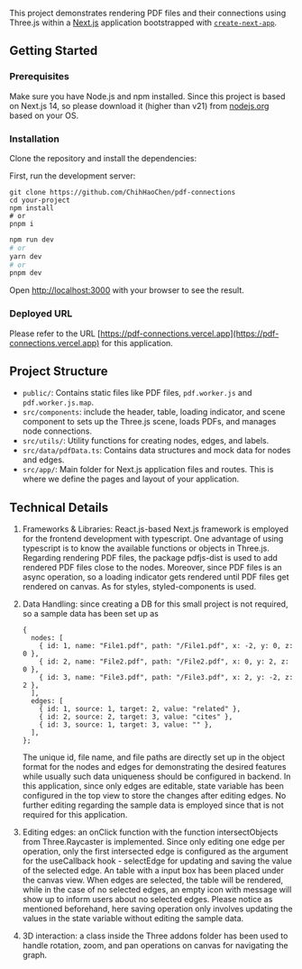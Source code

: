 
This project demonstrates rendering PDF files and their connections using Three.js within a [Next.js](https://nextjs.org/) application bootstrapped with [`create-next-app`](https://github.com/vercel/next.js/tree/canary/packages/create-next-app).

## Getting Started

### Prerequisites

Make sure you have Node.js and npm installed. 
Since this project is based on Next.js 14, so please download it (higher than v21) from [nodejs.org](https://nodejs.org/en/download/package-manager) based on your OS.

### Installation

Clone the repository and install the dependencies:


First, run the development server:
```
git clone https://github.com/ChihHaoChen/pdf-connections
cd your-project
npm install
# or
pnpm i
```

```bash
npm run dev
# or
yarn dev
# or
pnpm dev
```

Open [http://localhost:3000](http://localhost:3000) with your browser to see the result.


### Deployed URL

Please refer to the URL [https://pdf-connections.vercel.app](https://pdf-connections.vercel.app) for this application.


## Project Structure
- `public/`: Contains static files like PDF files, `pdf.worker.js` and `pdf.worker.js.map`.
- `src/components`: include the header, table, loading indicator, and scene component to sets up the Three.js scene, loads PDFs, and manages node connections.
- `src/utils/`: Utility functions for creating nodes, edges, and labels.
- `src/data/pdfData.ts`: Contains data structures and mock data for nodes and edges.
- `src/app/`: Main folder for Next.js application files and routes. This is where we define the pages and layout of your application.

## Technical Details

1. Frameworks & Libraries: React.js-based Next.js framework is employed for the frontend development with typescript. One advantage of using typescript is to know the available functions or objects in Three.js. Regarding rendering PDF files, the package pdfjs-dist is used to add rendered PDF files close to the nodes. Moreover, since PDF files is an async operation, so a loading indicator gets rendered until PDF files get rendered on canvas. As for styles, styled-components is used.
2. Data Handling: since creating a DB for this small project is not required, so a sample data has been set up as 
    
    ```
    {
      nodes: [
        { id: 1, name: "File1.pdf", path: "/File1.pdf", x: -2, y: 0, z: 0 },
        { id: 2, name: "File2.pdf", path: "/File2.pdf", x: 0, y: 2, z: 0 },
        { id: 3, name: "File3.pdf", path: "/File3.pdf", x: 2, y: -2, z: 2 },
      ],
      edges: [
        { id: 1, source: 1, target: 2, value: "related" },
        { id: 2, source: 2, target: 3, value: "cites" },
        { id: 3, source: 1, target: 3, value: "" },
      ],
    };
    ```
    
    The unique id, file name, and file paths are directly set up in the object format for the nodes and edges for demonstrating the desired features while usually such data uniqueness should be configured in backend.  In this application, since only edges are editable, state variable has been configured in the top view to store the changes after editing edges. No further editing regarding the sample data is employed since that is not required for this application.
    
3. Editing edges: an onClick function with  the function intersectObjects from Three.Raycaster is implemented. Since only editing one edge per operation, only the first intersected edge is configured as the argument for the useCallback hook - selectEdge for updating  and saving the value of the selected edge. An table with a input box has been placed under the canvas view. When edges are selected, the table will be rendered, while in the case of no selected edges, an empty icon with message will show up to inform users about no selected edges. Please notice as mentioned beforehand, here saving operation only involves updating the values in the state variable without editing the sample data.
4. 3D interaction: a class inside the Three addons folder has been used to handle rotation, zoom, and pan operations on canvas for navigating the graph.

